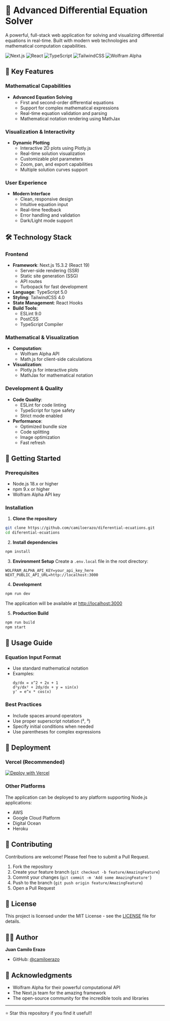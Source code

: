 # 🧮 Advanced Differential Equation Solver

A powerful, full-stack web application for solving and visualizing differential equations in real-time. Built with modern web technologies and mathematical computation capabilities.

![Next.js](https://img.shields.io/badge/Next.js-15.3.2-black)
![React](https://img.shields.io/badge/React-19.0.0-blue)
![TypeScript](https://img.shields.io/badge/TypeScript-5.0-blue)
![TailwindCSS](https://img.shields.io/badge/TailwindCSS-4.0-38B2AC)
![Wolfram Alpha](https://img.shields.io/badge/Wolfram%20Alpha-API-orange)

## 🌟 Key Features

### Mathematical Capabilities
- **Advanced Equation Solving**
  - First and second-order differential equations
  - Support for complex mathematical expressions
  - Real-time equation validation and parsing
  - Mathematical notation rendering using MathJax

### Visualization & Interactivity
- **Dynamic Plotting**
  - Interactive 2D plots using Plotly.js
  - Real-time solution visualization
  - Customizable plot parameters
  - Zoom, pan, and export capabilities
  - Multiple solution curves support

### User Experience
- **Modern Interface**
  - Clean, responsive design
  - Intuitive equation input
  - Real-time feedback
  - Error handling and validation
  - Dark/Light mode support

## 🛠️ Technology Stack

### Frontend
- **Framework**: Next.js 15.3.2 (React 19)
  - Server-side rendering (SSR)
  - Static site generation (SSG)
  - API routes
  - Turbopack for fast development
- **Language**: TypeScript 5.0
- **Styling**: TailwindCSS 4.0
- **State Management**: React Hooks
- **Build Tools**: 
  - ESLint 9.0
  - PostCSS
  - TypeScript Compiler

### Mathematical & Visualization
- **Computation**: 
  - Wolfram Alpha API
  - Math.js for client-side calculations
- **Visualization**: 
  - Plotly.js for interactive plots
  - MathJax for mathematical notation

### Development & Quality
- **Code Quality**:
  - ESLint for code linting
  - TypeScript for type safety
  - Strict mode enabled
- **Performance**:
  - Optimized bundle size
  - Code splitting
  - Image optimization
  - Fast refresh

## 🚀 Getting Started

### Prerequisites
- Node.js 18.x or higher
- npm 9.x or higher
- Wolfram Alpha API key

### Installation

1. **Clone the repository**
```bash
git clone https://github.com/camiloerazo/diferential-ecuations.git
cd diferential-ecuations
```

2. **Install dependencies**
```bash
npm install
```

3. **Environment Setup**
Create a `.env.local` file in the root directory:
```env
WOLFRAM_ALPHA_API_KEY=your_api_key_here
NEXT_PUBLIC_API_URL=http://localhost:3000
```

4. **Development**
```bash
npm run dev
```
The application will be available at [http://localhost:3000](http://localhost:3000)

5. **Production Build**
```bash
npm run build
npm start
```

## 📝 Usage Guide

### Equation Input Format
- Use standard mathematical notation
- Examples:
  ```
  dy/dx = x^2 + 2x + 1
  d²y/dx² + 2dy/dx + y = sin(x)
  y' = e^x * cos(x)
  ```

### Best Practices
- Include spaces around operators
- Use proper superscript notation (², ³)
- Specify initial conditions when needed
- Use parentheses for complex expressions

## 🚀 Deployment

### Vercel (Recommended)
[![Deploy with Vercel](https://vercel.com/button)](https://vercel.com/new/clone?repository-url=https%3A%2F%2Fgithub.com%2Fcamiloerazo%2Fdiferential-ecuations)

### Other Platforms
The application can be deployed to any platform supporting Node.js applications:
- AWS
- Google Cloud Platform
- Digital Ocean
- Heroku

## 🤝 Contributing

Contributions are welcome! Please feel free to submit a Pull Request.

1. Fork the repository
2. Create your feature branch (`git checkout -b feature/AmazingFeature`)
3. Commit your changes (`git commit -m 'Add some AmazingFeature'`)
4. Push to the branch (`git push origin feature/AmazingFeature`)
5. Open a Pull Request

## 📄 License

This project is licensed under the MIT License - see the [LICENSE](LICENSE) file for details.

## 👨‍💻 Author

**Juan Camilo Erazo**
- GitHub: [@camiloerazo](https://github.com/camiloerazo)

## 🙏 Acknowledgments

- Wolfram Alpha for their powerful computational API
- The Next.js team for the amazing framework
- The open-source community for the incredible tools and libraries

---

⭐ Star this repository if you find it useful!!
